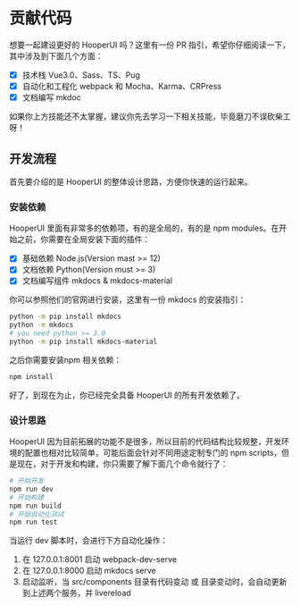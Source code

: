 # 贡献代码

想要一起建设更好的 HooperUI 吗？这里有一份 PR 指引，希望你仔细阅读一下，其中涉及到下面几个方面：

* [x] 技术栈 Vue3.0、Sass、TS、Pug
* [x] 自动化和工程化 webpack 和 Mocha、Karma、CRPress
* [x] 文档编写 mkdoc

如果你上方技能还不太掌握，建议你先去学习一下相关技能，毕竟磨刀不误砍柴工呀！

## 开发流程

首先要介绍的是 HooperUI 的整体设计思路，方便你快速的运行起来。

### 安装依赖

HooperUI 里面有非常多的依赖项，有的是全局的，有的是 npm modules。在开始之前，你需要在全局安装下面的插件：

* [x] 基础依赖 Node.js(Version mast >= 12)
* [x] 文档依赖 Python(Version must >= 3)
* [x] 文档编写组件 mkdocs & mkdocs-material

你可以参照他们的官网进行安装，这里有一份 mkdocs 的安装指引：

``` bash
python -m pip install mkdocs
python -m mkdocs
# you need python >= 3.0
python -m pip install mkdocs-material
```

之后你需要安装npm 相关依赖：

```bash
npm install
```

好了，到现在为止，你已经完全具备 HooperUI 的所有开发依赖了。

### 设计思路

HooperUI 因为目前拓展的功能不是很多，所以目前的代码结构比较规整，开发环境的配置也相对比较简单，可能后面会针对不同用途定制专门的 npm scripts，但是现在，对于开发和构建，你只需要了解下面几个命令就行了：

```bash
# 开始开发
npm run dev
# 开始构建
npm run build
# 开始自动化测试
npm run test
```

当运行 dev 脚本时，会进行下方自动化操作：

1. 在 127.0.0.1:8001 启动 webpack-dev-serve
2. 在 127.0.0.1:8000 启动 mkdocs serve
3. 启动监听，当 src/components 目录有代码变动 或 目录变动时，会自动更新到上述两个服务，并 livereload


